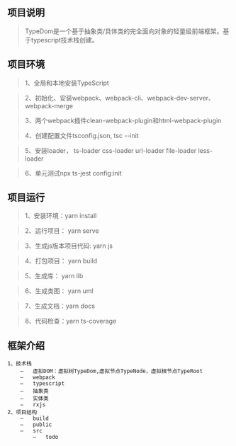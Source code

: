 ## 项目说明

> TypeDom是一个基于抽象类/具体类的完全面向对象的轻量级前端框架。基于typescript技术栈创建。

## 项目环境

> 1、全局和本地安装TypeScript

> 2、初始化、安装webpack、webpack-cli、webpack-dev-server、webpack-merge

> 3、两个webpack插件clean-webpack-plugin和html-webpack-plugin

> 4、创建配置文件tsconfig.json, tsc --init

> 5、安装loader， ts-loader css-loader url-loader file-loader less-loader

> 6、单元测试npx ts-jest config:init


## 项目运行

> 1、安装环境：yarn install

> 2、运行项目： yarn serve

> 3、生成js版本项目代码: yarn js

> 4、打包项目： yarn build

> 5、生成库： yarn lib

> 6、生成类图： yarn uml

> 7、生成文档：yarn docs

> 8、代码检查：yarn ts-coverage

## 框架介绍

    1、技术栈
        –	虚拟DOM：虚拟树TypeDom,虚拟节点TypeNode，虚拟根节点TypeRoot
        –	webpack
        –	typescript
        –	抽象类
        –	实体类
        –	rxjs
    2、项目结构
        –	build
        –	public
        –	src
            –	todo



